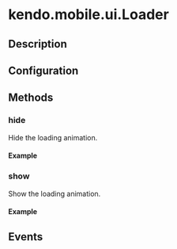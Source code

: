 # kendo.mobile.ui.Loader

## Description



## Configuration

## Methods

### hide

Hide the loading animation.

#### Example

    

### show

Show the loading animation.

#### Example

    

## Events